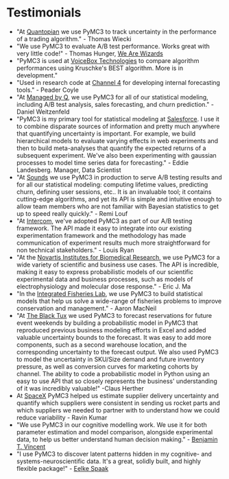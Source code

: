 # Testimonials

* "At [Quantopian](https://quantopian.com) we use PyMC3 to track uncertainty in the performance of a trading algorithm." - Thomas Wiecki
* "We use PyMC3 to evaluate A/B test performance. Works great with very little code!" - Thomas Hunger, [We Are Wizards](https://wearewizards.io/)
* "PyMC3 is used at [VoiceBox Technologies](https://www.voicebox.com/) to compare algorithm performances using Kruschke's BEST algorithm. More is in development."
* "Used in research code at [Channel 4](http://www.channel4.co.uk) for developing internal forecasting tools." - Peader Coyle
* "At [Managed by Q](https://managedbyq.com), we use PyMC3 for all of our statistical modeling, including A/B test analysis, sales forecasting, and churn prediction." - Daniel Weitzenfeld
* "PyMC3 is my primary tool for statistical modeling at [Salesforce](http://www.salesforce.com).  I use it to combine disparate sources of information and pretty much anywhere that quantifying uncertainty is important.  For example, we build hierarchical models to evaluate varying effects in web experiments and then to build meta-analyses that quantify the expected returns of a subsequent experiment.  We've also been experimenting with gaussian processes to model time series data for forecasting." - Eddie Landesberg. Manager, Data Scientist
* "At [Sounds](https://www.sounds.am ) we use PyMC3 in production to serve A/B testing results and for all our statistical modeling: computing lifetime values, predicting churn, defining user sessions, etc.. It is an invaluable tool; it contains cutting-edge algorithms, and yet its API is simple and intuitive enough to allow team members who are not familiar with Bayesian statistics to get up to speed really quickly." - Remi Louf
* "At [Intercom](https://www.intercom.com), we've adopted PyMC3 as part of our A/B testing framework. The API made it easy to integrate into our existing experimentation framework and the methodology has made communication of experiment results much more straightforward for non technical stakeholders." - Louis Ryan
* "At the [Novartis Institutes for Biomedical Research](https://www.novartis.com/our-science/novartis-institutes-biomedical-research), we use PyMC3 for a wide variety of scientific and business use cases. The API is incredible, making it easy to express probabilistic models of our scientific experimental data and business processes, such as models of electrophysiology and molecular dose response." - Eric J. Ma
* "In the [Integrated Fisheries Lab](https://ifisheries.org/), we use PyMC3 to build statistical models that help us solve a wide-range of fisheries problems to improve conservation and management." - Aaron MacNeil
* "At [The Black Tux](https://theblacktux.com/) we used PyMC3 to forecast reservations for future event weekends by building a probabilistic model in PyMC3 that reproduced previous business modeling efforts in Excel and added valuable uncertainty bounds to the forecast. It was easy to add more components, such as a second warehouse location, and the corresponding uncertainty to the forecast output. We also used PyMC3 to model the uncertainty in SKU/Size demand and future inventory pressure, as well as conversion curves for marketing cohorts by channel. The ability to code a probabilistic model in Python using an easy to use API that so closely represents the business' understanding of it was incredibly valuable!" -Claus Herther
* At [SpaceX](https://www.spacex.com/) PyMC3 helped us estimate supplier delivery uncertainty and quantify which suppliers were consistent in sending us rocket parts and which suppliers we needed to partner with to understand how we could reduce variability - Ravin Kumar
* "We use PyMC3 in our cognitive modelling work. We use it for both parameter estimation and model comparison, alongside experimental data, to help us better understand human decision making." - [Benjamin T. Vincent](https://scholar.google.com/citations?sortby=pubdate&hl=en&user=dGtTcrYAAAAJ)
* "I use PyMC3 to discover latent patterns hidden in my cognitive- and systems-neuroscientific data. It's a great, solidly built, and highly flexible package!" - [Eelke Spaak](https://eelkespaak.nl/)
